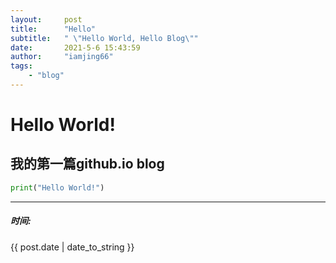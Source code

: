 ```yaml
---
layout:     post
title:      "Hello"
subtitle:   " \"Hello World, Hello Blog\""
date:       2021-5-6 15:43:59
author:     "iamjing66"
tags:
    - "blog"
---
```

# Hello World!
## 我的第一篇github.io blog

``` python
print("Hello World!")
```

<hr>

##### 时间: 
{{ post.date | date_to_string }}